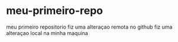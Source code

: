 # meu-primeiro-repo
meu primeiro repositorio
fiz uma alteraçao remota no github
fiz uma alteraçao local na minha maquina